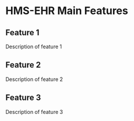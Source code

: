 # HMS-EHR Main Features

## Feature 1

Description of feature 1

## Feature 2

Description of feature 2

## Feature 3

Description of feature 3

